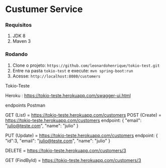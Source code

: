 # Custumer Service

### Requisitos

1. JDK 8
1. Maven 3

### Rodando

1. Clone o projeto: `https://github.com/leonardohenrique/tokio-test.git`
1. Entre na pasta `tokio-test` e execute: `mvn spring-boot:run`
1. Acesse: `http://localhost:8080/customers`

Tokio-Teste

Heroku : https://tokio-teste.herokuapp.com/swagger-ui.html

endpoints Postman

GET  (List) =  https://tokio-teste.herokuapp.com/customers
POST (Create) =  https://tokio-teste.herokuapp.com/customers
          endpoint:
                  {
                     "email": "julio@teste.com",
                     "name": "julio"
                  }

PUT (Update) =  https://tokio-teste.herokuapp.com/customers
        endpoint:
                  {
                     "id":3,
                     "email": "julio@teste.com",
                     "name": "julio"
                  }
                 
DELETE   =    https://tokio-teste.herokuapp.com/customers/3

GET (FindById) =    https://tokio-teste.herokuapp.com/customers/3
